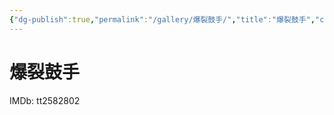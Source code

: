 ```yaml
---
{"dg-publish":true,"permalink":"/gallery/爆裂鼓手/","title":"爆裂鼓手","created":"2025-06-16T14:31:18.222+08:00"}
---
```



# 爆裂鼓手

IMDb: tt2582802
